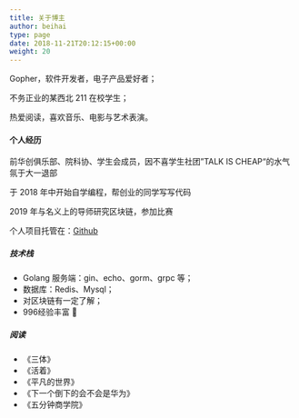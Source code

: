 ```yaml
---
title: 关于博主
author: beihai
type: page
date: 2018-11-21T20:12:15+00:00
weight: 20
---
```


Gopher，软件开发者，电子产品爱好者；

不务正业的某西北 211 在校学生；


热爱阅读，喜欢音乐、电影与艺术表演。

#### 个人经历

前华创俱乐部、院科协、学生会成员，因不喜学生社团”TALK IS CHEAP“的水气氛于大一退部

于 2018 年中开始自学编程，帮创业的同学写写代码

2019 年与名义上的导师研究区块链，参加比赛

 个人项目托管在：[Github](https://github.com/wingsxdu)

##### 技术栈

- Golang 服务端：gin、echo、gorm、grpc 等；
- 数据库：Redis、Mysql；
- 对区块链有一定了解；
- 996经验丰富 🙂

##### 阅读

- 《三体》
- 《活着》
- 《平凡的世界》
- 《下一个倒下的会不会是华为》
- 《五分钟商学院》
